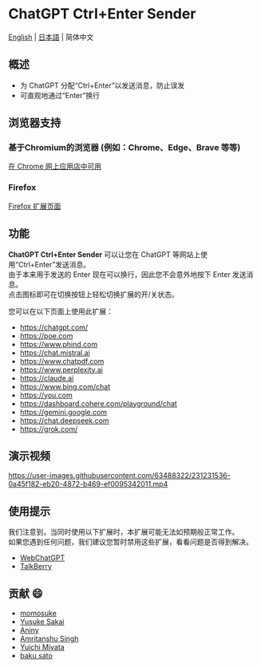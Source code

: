 # ChatGPT Ctrl+Enter Sender

[English](README.md) | [日本語](README_JA.md) | 简体中文

## 概述

* 为 ChatGPT 分配“Ctrl+Enter”以发送消息，防止误发
* 可直观地通过“Enter”换行

## 浏览器支持

### 基于Chromium的浏览器 (例如：Chrome、Edge、Brave 等等)
[在 Chrome 网上应用店中可用](https://chrome.google.com/webstore/detail/chatgpt-ctrl%20enter-sender/gbncgdhklmnckojlibfhdadpfbcdbnch)

### Firefox
[Firefox 扩展页面](https://github.com/masachika-kamada/ChatGPT-Ctrl-Enter-Sender/tree/firefox)

## 功能

**ChatGPT Ctrl+Enter Sender** 可以让您在 ChatGPT 等网站上使用“Ctrl+Enter”发送消息。<br>
由于本来用于发送的 Enter 现在可以换行，因此您不会意外地按下 Enter 发送消息。<br>
点击图标即可在切换按钮上轻松切换扩展的开/关状态。

您可以在以下页面上使用此扩展：

* <https://chatgpt.com/>
* <https://poe.com>
* <https://www.phind.com>
* <https://chat.mistral.ai>
* <https://www.chatpdf.com>
* <https://www.perplexity.ai>
* <https://claude.ai>
* <https://www.bing.com/chat>
* <https://you.com>
* <https://dashboard.cohere.com/playground/chat>
* <https://gemini.google.com>
* <https://chat.deepseek.com>
* <https://grok.com/>

## 演示视频

<https://user-images.githubusercontent.com/63488322/231231536-0a45f182-eb20-4872-b469-ef0095342011.mp4>

## 使用提示

我们注意到，当同时使用以下扩展时，本扩展可能无法如预期般正常工作。<br>
如果您遇到任何问题，我们建议您暂时禁用这些扩展，看看问题是否得到解决。

* [WebChatGPT](https://chrome.google.com/webstore/detail/webchatgpt-chatgpt-with-i/lpfemeioodjbpieminkklglpmhlngfcn)
* [TalkBerry](https://chrome.google.com/webstore/detail/talkberry-talk-to-chatgpt/facjhgcdnbfghhbnmfjgkncnbimfdakb)

## 贡献 :smile:

* [momosuke](https://github.com/ry0y4n)
* [Yusuke Sakai](https://github.com/ore88ore)
* [Aniny](https://github.com/Aniny21)
* [Amritanshu Singh](https://github.com/Amritanshu1912)
* [Yuichi Miyata](https://github.com/Juris710)
* [baku sato](https://github.com/sahksas)
